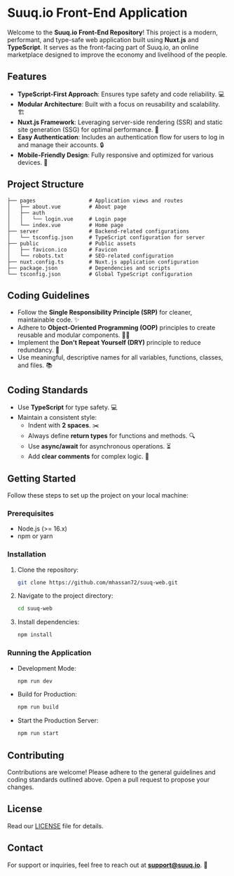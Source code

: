  # Suuq.io Front-End Application

 Welcome to the **Suuq.io Front-End Repository**! This project is a modern, performant, and type-safe web application built using **Nuxt.js** and **TypeScript**. It serves as the front-facing part of Suuq.io, an online marketplace designed to improve the economy and livelihood of the people.

 ## Features
 - **TypeScript-First Approach**: Ensures type safety and code reliability. 💻
 - **Modular Architecture**: Built with a focus on reusability and scalability. 🏗️
 - **Nuxt.js Framework**: Leveraging server-side rendering (SSR) and static site generation (SSG) for optimal performance. 🚀
 - **Easy Authentication**: Includes an authentication flow for users to log in and manage their accounts. 🔒
 - **Mobile-Friendly Design**: Fully responsive and optimized for various devices. 📱

 ## Project Structure
 ```
 ├── pages                 # Application views and routes
 │   ├── about.vue         # About page
 │   ├── auth
 │   │   └── login.vue     # Login page
 │   └── index.vue         # Home page
 ├── server                # Backend-related configurations
 │   └── tsconfig.json     # TypeScript configuration for server
 ├── public                # Public assets
 │   ├── favicon.ico       # Favicon
 │   └── robots.txt        # SEO-related configuration
 ├── nuxt.config.ts        # Nuxt.js application configuration
 ├── package.json          # Dependencies and scripts
 └── tsconfig.json         # Global TypeScript configuration
 ```

 ## Coding Guidelines
 - Follow the **Single Responsibility Principle (SRP)** for cleaner, maintainable code. ✨
 - Adhere to **Object-Oriented Programming (OOP)** principles to create reusable and modular components. 👨‍💻
 - Implement the **Don't Repeat Yourself (DRY)** principle to reduce redundancy. 🚫
 - Use meaningful, descriptive names for all variables, functions, classes, and files. 📚

 ## Coding Standards
 - Use **TypeScript** for type safety. 💻
 - Maintain a consistent style:
   - Indent with **2 spaces**. ✂️
   - Always define **return types** for functions and methods. 🔍
   - Use **async/await** for asynchronous operations. ⏳
   - Add **clear comments** for complex logic. 📝

 ## Getting Started
 Follow these steps to set up the project on your local machine:

 ### Prerequisites
 - Node.js (>= 16.x)
 - npm or yarn

 ### Installation
 1. Clone the repository:
    ```bash
    git clone https://github.com/mhassan72/suuq-web.git
    ```
 2. Navigate to the project directory:
    ```bash
    cd suuq-web
    ```
 3. Install dependencies:
    ```bash
    npm install
    ```

 ### Running the Application
 - Development Mode:
   ```bash
   npm run dev
   ```
 - Build for Production:
   ```bash
   npm run build
   ```
 - Start the Production Server:
   ```bash
   npm run start
   ```

 ## Contributing
 Contributions are welcome! Please adhere to the general guidelines and coding standards outlined above. Open a pull request to propose your changes.

 ## License
 Read our [LICENSE](LICENSE) file for details.

 ## Contact
 For support or inquiries, feel free to reach out at **support@suuq.io**. 📨
